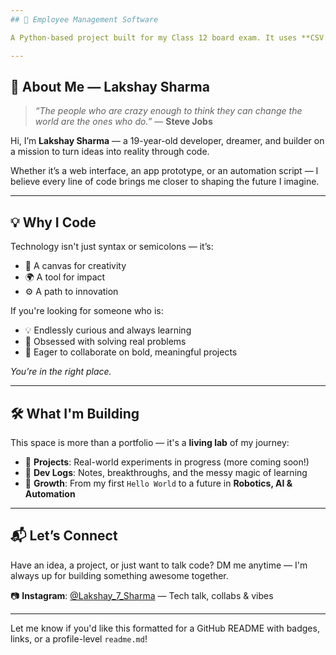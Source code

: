 ```yaml
---
## 🚀 Employee Management Software

A Python-based project built for my Class 12 board exam. It uses **CSV files**, **Pandas**, and **Matplotlib** to manage employee records — add, update, delete, and visualize data with ease. It's scalable, cleanly coded, and a great introduction to data handling and visualization.

---
```


## 👋 About Me — Lakshay Sharma

> *“The people who are crazy enough to think they can change the world are the ones who do.”*
> — **Steve Jobs**

Hi, I’m **Lakshay Sharma** — a 19-year-old developer, dreamer, and builder on a mission to turn ideas into reality through code.

Whether it’s a web interface, an app prototype, or an automation script — I believe every line of code brings me closer to shaping the future I imagine.

---

## 💡 Why I Code

Technology isn't just syntax or semicolons — it’s:

* 🎨 A canvas for creativity
* 🌍 A tool for impact
* ⚙️ A path to innovation

If you're looking for someone who is:

* 💡 Endlessly curious and always learning
* 🧠 Obsessed with solving real problems
* 🤝 Eager to collaborate on bold, meaningful projects

*You’re in the right place.*

---

## 🛠 What I'm Building

This space is more than a portfolio — it's a **living lab** of my journey:

* 🔗 **Projects**: Real-world experiments in progress (more coming soon!)
* 📓 **Dev Logs**: Notes, breakthroughs, and the messy magic of learning
* 🌱 **Growth**: From my first `Hello World` to a future in **Robotics, AI & Automation**

---

## 📬 Let’s Connect

Have an idea, a project, or just want to talk code?
DM me anytime — I'm always up for building something awesome together.

📷 **Instagram**: [@Lakshay\_7\_Sharma](https://www.instagram.com/Lakshay_7_Sharma) — Tech talk, collabs & vibes

---

Let me know if you'd like this formatted for a GitHub README with badges, links, or a profile-level `readme.md`!
